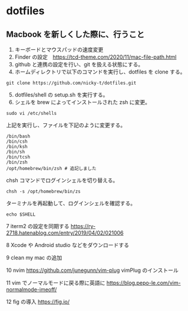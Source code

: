 # dotfiles

## Macbook を新しくした際に、行うこと

1. キーボードとマウスパッドの速度変更
1. Finder の設定　https://tcd-theme.com/2020/11/mac-file-path.html
1. github と連携の設定を行い、git を扱える状態にする。
1. ホームディレクトリで以下のコマンドを実行し、dotfiles を clone する。

```
git clone https://github.com/nicky-t/dotfiles.git
```

5. dotfiles/shell の setup.sh を実行する。
1. シェルを brew によってインストールされた zsh に変更。

```
sudo vi /etc/shells
```

上記を実行し、ファイルを下記のように変更する。

```
/bin/bash
/bin/csh
/bin/ksh
/bin/sh
/bin/tcsh
/bin/zsh
/opt/homebrew/bin/zsh # 追記しました　
```

chsh コマンドでログインシェルを切り替える。

```
chsh -s /opt/homebrew/bin/zs
```

ターミナルを再起動して、ログインシェルを確認する。

```
echo $SHELL
```

7 iterm2 の設定を同期する
https://ry-2718.hatenablog.com/entry/2019/04/02/021006

8 Xcode や Android studio などをダウンロードする

9 clean my mac の追加

10 nvim https://github.com/junegunn/vim-plug vimPlug のインストール

11 vim でノーマルモードに戻る際に英語に https://blog.pepo-le.com/vim-normalmode-imeoff/

12 fig の導入 https://fig.io/
